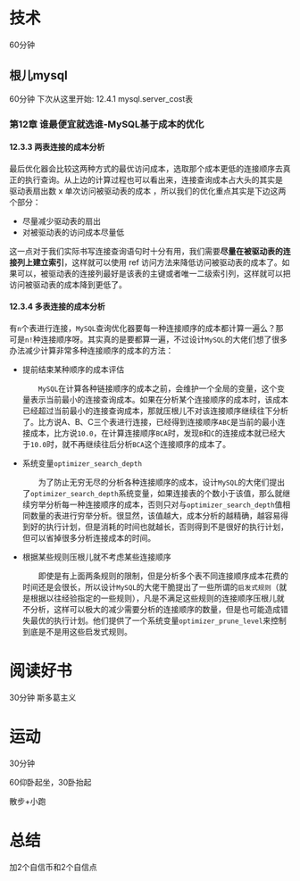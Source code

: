 # 技术
60分钟
## 根儿mysql
60分钟 下次从这里开始: 12.4.1 mysql.server_cost表

### 第12章 谁最便宜就选谁-MySQL基于成本的优化
#### 12.3.3 两表连接的成本分析
最后优化器会比较这两种方式的最优访问成本，选取那个成本更低的连接顺序去真正的执行查询。从上边的计算过程也可以看出来，连接查询成本占大头的其实是 驱动表扇出数 x 单次访问被驱动表的成本 ，所以我们的优化重点其实是下边这两个部分：
- 尽量减少驱动表的扇出
- 对被驱动表的访问成本尽量低

这一点对于我们实际书写连接查询语句时十分有用，我们需要**尽量在被驱动表的连接列上建立索引**，这样就可以使用 ref 访问方法来降低访问被驱动表的成本了。如果可以，被驱动表的连接列最好是该表的主键或者唯一二级索引列，这样就可以把访问被驱动表的成本降到更低了。

#### 12.3.4 多表连接的成本分析
有`n`个表进行连接，`MySQL`查询优化器要每一种连接顺序的成本都计算一遍么？那可是`n!`种连接顺序呀。其实真的是要都算一遍，不过设计`MySQL`的大佬们想了很多办法减少计算非常多种连接顺序的成本的方法：

- 提前结束某种顺序的成本评估

    &emsp;&emsp;`MySQL`在计算各种链接顺序的成本之前，会维护一个全局的变量，这个变量表示当前最小的连接查询成本。如果在分析某个连接顺序的成本时，该成本已经超过当前最小的连接查询成本，那就压根儿不对该连接顺序继续往下分析了。比方说A、B、C三个表进行连接，已经得到连接顺序`ABC`是当前的最小连接成本，比方说`10.0`，在计算连接顺序`BCA`时，发现`B`和`C`的连接成本就已经大于`10.0`时，就不再继续往后分析`BCA`这个连接顺序的成本了。

- 系统变量`optimizer_search_depth`
    
    &emsp;&emsp;为了防止无穷无尽的分析各种连接顺序的成本，设计`MySQL`的大佬们提出了`optimizer_search_depth`系统变量，如果连接表的个数小于该值，那么就继续穷举分析每一种连接顺序的成本，否则只对与`optimizer_search_depth`值相同数量的表进行穷举分析。很显然，该值越大，成本分析的越精确，越容易得到好的执行计划，但是消耗的时间也就越长，否则得到不是很好的执行计划，但可以省掉很多分析连接成本的时间。

- 根据某些规则压根儿就不考虑某些连接顺序

    &emsp;&emsp;即使是有上面两条规则的限制，但是分析多个表不同连接顺序成本花费的时间还是会很长，所以设计`MySQL`的大佬干脆提出了一些所谓的`启发式规则`（就是根据以往经验指定的一些规则），凡是不满足这些规则的连接顺序压根儿就不分析，这样可以极大的减少需要分析的连接顺序的数量，但是也可能造成错失最优的执行计划。他们提供了一个系统变量`optimizer_prune_level`来控制到底是不是用这些启发式规则。


# 阅读好书
30分钟 斯多葛主义

# 运动
30分钟

60仰卧起坐，30卧抬起

散步+小跑

# 总结
加2个自信币和2个自信点